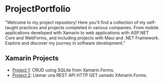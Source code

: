 # ProjectPortfolio
"Welcome to my project repository! Here you'll find a collection of my self-taught practices and projects completed in various companies. From mobile applications developed with Xamarin to web applications with ASP.NET Core and WebForms, and including projects with Maui and .NET Framework. Explore and discover my journey in software development."


## Xamarin Projects
- [Project 1](https://github.com/manuzz/CRUDSqlite):  CRUD using SQLite from Xamarin.Forms.
- [Project 2](https://github.com/manuzz/AppTest):  Llamar una REST API HTTP GET usnado XAmarin.Forms.
